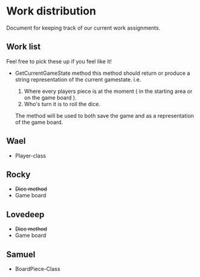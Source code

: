 # Work distribution
Document for keeping track of our current work assignments.

## Work list
Feel free to pick these up if you feel like it!
* GetCurrentGameState method
  this method should return or produce a string representation of the current gamestate.
  i.e. 
  1. Where every players piece is at the moment ( in the starting area or on the game board ).
  2. Who's turn it is to roll the dice.
  
  The method will be used to both save the game and as a representation of the game board.


## Wael
* Player-class

## Rocky
* ~~Dice method~~
* Game board

## Lovedeep
* ~~Dice method~~
* Game board

## Samuel
* BoardPiece-Class


